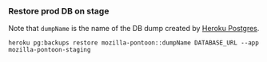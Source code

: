 ### Restore prod DB on stage
Note that `dumpName` is the name of the DB dump created by [Heroku Postgres](https://data.heroku.com/datastores/f5195d27-0c49-415c-81b3-d8e0f9d3bcce#durability).

`heroku pg:backups restore mozilla-pontoon::dumpName DATABASE_URL --app mozilla-pontoon-staging`
